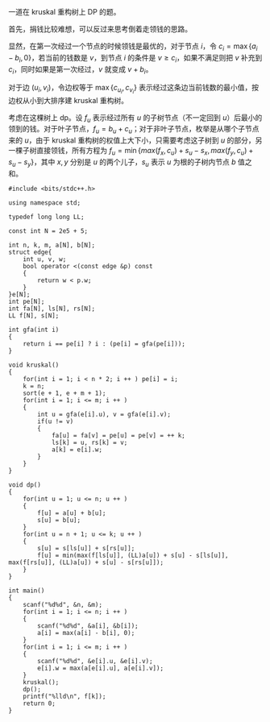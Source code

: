一道在 kruskal 重构树上 DP 的题。

首先，捐钱比较难想，可以反过来思考倒着走领钱的思路。

显然，在第一次经过一个节点的时候领钱是最优的，对于节点 $i$，令 $c_i=\max\{a_i-b_i,0\}$，若当前的钱数是 $v$，到节点 $i$ 的条件是 $v\ge c_i$，如果不满足则把 $v$ 补充到 $c_i$，同时如果是第一次经过，$v$ 就变成 $v+b_i$。

对于边 $(u_i,v_i)$，令边权等于 $\max\{c_{u_i},c_{v_i}\}$ 表示经过这条边当前钱数的最小值，按边权从小到大排序建 kruskal 重构树。

考虑在这棵树上 dp。设 $f_u$ 表示经过所有 $u$ 的子树节点（不一定回到 $u$）后最小的领到的钱。对于叶子节点，$f_u=b_u+c_u$；对于非叶子节点，枚举是从哪个子节点来的 $u$，由于 kruskal 重构树的权值上大下小，只需要考虑这子树到 $u$ 的部分，另一棵子树直接领钱，所有方程为 $f_u=\min\{max(f_x,c_u)+s_u-s_x,max(f_y,c_u)+s_u-s_y\}$，其中 $x,y$ 分别是 $u$ 的两个儿子，$s_u$ 表示 $u$ 为根的子树内节点 $b$ 值之和。

```
#include <bits/stdc++.h> 

using namespace std;

typedef long long LL;

const int N = 2e5 + 5;

int n, k, m, a[N], b[N];
struct edge{
	int u, v, w;
	bool operator <(const edge &p) const
	{
		return w < p.w;
	}
}e[N];
int pe[N];
int fa[N], ls[N], rs[N];
LL f[N], s[N];

int gfa(int i)
{
	return i == pe[i] ? i : (pe[i] = gfa(pe[i]));
}

void kruskal()
{
	for(int i = 1; i < n * 2; i ++ ) pe[i] = i;
	k = n;
	sort(e + 1, e + m + 1);
	for(int i = 1; i <= m; i ++ )
	{
		int u = gfa(e[i].u), v = gfa(e[i].v);
		if(u != v)
		{
			fa[u] = fa[v] = pe[u] = pe[v] = ++ k;
			ls[k] = u, rs[k] = v;
			a[k] = e[i].w;
		}
	}
}

void dp()
{
	for(int u = 1; u <= n; u ++ )
	{
		f[u] = a[u] + b[u];
		s[u] = b[u];
	}
	for(int u = n + 1; u <= k; u ++ )
	{
		s[u] = s[ls[u]] + s[rs[u]];
		f[u] = min(max(f[ls[u]], (LL)a[u]) + s[u] - s[ls[u]], max(f[rs[u]], (LL)a[u]) + s[u] - s[rs[u]]);
	}
}

int main()
{
	scanf("%d%d", &n, &m);
	for(int i = 1; i <= n; i ++ )
	{
		scanf("%d%d", &a[i], &b[i]);
		a[i] = max(a[i] - b[i], 0);
	}
	for(int i = 1; i <= m; i ++ )
	{
		scanf("%d%d", &e[i].u, &e[i].v);
		e[i].w = max(a[e[i].u], a[e[i].v]);
	}
	kruskal();
	dp();
	printf("%lld\n", f[k]);
	return 0;
}
```